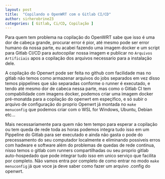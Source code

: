 ```yaml
---
layout: post
title:  "Copilando o OpenWRT com o Gitlab CI/CD"
author: sirherobrine23
categories: [ Gitlab, Ci/CD, Copilação ]
---
```


Para quem tem problema na copilação do OpenWRT sabe que isso é uma dor de cabeça grande, procurar error é pior, até mesmo pode ser error humano da nossa parte, eu acabei fazendo uma imagem docker e um script para Gitlab CI/CD para autocopilar nossa imagem e publicar no `Arquivos Artificiais` apos a copilação dos arquivos necessario para a instalação dele.

A copilação do Openwrt pode ser feita no github com facilidade mas no gitlab não temos como armazenar arquivos do jobs separados em vez disso temos pippelines que são separadas conforme o runner é executado, e tendo até mesmo dor de cabeca nessa parte, mas como o Gitlab CI tem compabilidade com imagens docker, podemos criar uma imagem docker pré-monatda para a copilação do openwrt em espeçifico, e só subir o arquivo de configuração do proprio Openwrt já montada no `make menuconfig` que podemos criar com o WSL for Windows, Ubuntu, Debian etc...

Mais necessariamente para quem não tem tempo para esperar a copilação ou tem queda de rede toda as horas podemos integra tudo isso em um Pippeline do Gitlab para ser executado e ainda não gasta o pode do precessamento do seu computador localmente e eliminando possiveis erros com hadware e software além do problemas de quedas de rede continua, nisso temos o gitlab com runners compartilhadas ou seu proprio gitlab auto-hospedado que pode integrar tudo isso em unico serviço que facilita por completo. Não vamos entra por completo de como entrar no modo `make menuconfig` já que voce ja deve saber como fazer um arquivo .config do openwrt.
